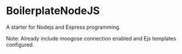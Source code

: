 ﻿# BoilerplateNodeJS

A starter for Nodejs and Express programming. 

Note: Already include moogose connection enabled and Ejs templates configured.
